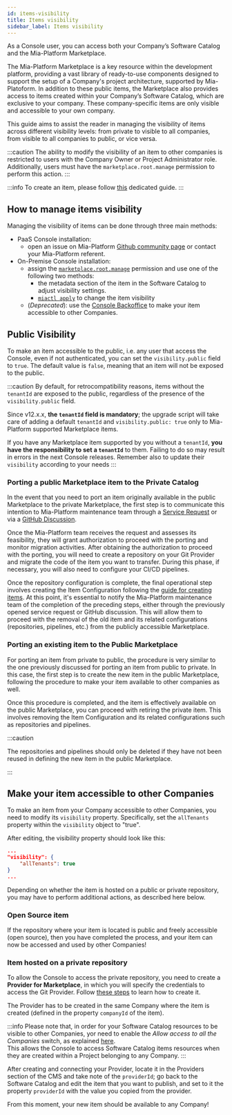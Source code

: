 ```yaml
---
id: items-visibility
title: Items visibility
sidebar_label: Items visibility
---
```


As a Console user, you can access both your Company’s Software Catalog and the Mia-Platform Marketplace.

The Mia-Platform Marketplace is a key resource within the development platform, providing a vast library of ready-to-use components designed to support the setup of a Company's project architecture, supported by Mia-Platoform. In addition to these public items, the Marketplace also provides access to items created within your Company’s Software Catalog, which are exclusive to your company. These company-specific items are only visible and accessible to your own company.

This guide aims to assist the reader in managing the visibility of items across different visibility levels: from private to visible to all companies, from visible to all companies to public, or vice versa.

:::caution
The ability to modify the visibility of an item to other companies is restricted to users with the Company Owner or Project Administrator role. Additionally, users must have the `marketplace.root.manage` permission to perform this action.
:::

:::info
To create an item, please follow [this](/old_software-catalog/manage-items/overview.md) dedicated guide.
:::

## How to manage items visibility 

Managing the visibility of items can be done through three main methods:

- PaaS Console installation:
  - open an issue on Mia-Platform [Github community page](https://github.com/mia-platform/community) or contact your Mia-Platform referent.
- On-Premise Console installation:
  - assign the [`marketplace.root.manage`](/development_suite/identity-and-access-management/console-levels-and-permission-management.md#console-root-level-permissions) permission
  and use one of the following two methods:
    - the metadata section of the item in the Software Catalog to adjust visibility settings.
    - [`miactl apply`](/cli/miactl/30_commands.md#apply-1) to change the item visibility
  - (_Deprecated_): use the [Console Backoffice](/microfrontend-composer/previous-tools/cms/guide_cms.md) to make your item accessible to other Companies.


## Public Visibility

To make an item accessible to the public, i.e. any user that access the Console, even if not authenticated, you can set the `visibility.public` field to `true`. The default value is `false`, meaning that an item will not be exposed to the public.

:::caution
By default, for retrocompatibility reasons, items without the `tenantId` are exposed to the public, regardless of the presence of the `visibility.public` field.

Since v12.x.x, **the `tenantId` field is mandatory**; the upgrade script will take care of adding a default `tenantId` and `visibility.public: true` only to Mia-Platform supported Marketplace items.

If you have any Marketplace item supported by you without a `tenantId`, **you have the responsibility to set a `tenantId`** to them. Failing to do so may result in errors in the next Console releases. Remember also to update their `visibility` according to your needs
:::

### Porting a public Marketplace item to the Private Catalog

In the event that you need to port an item originally available in the public Marketplace to the private Marketplace, the first step is to communicate this intention to Mia-Platform maintenance team through a [Service Request](https://makeitapp.atlassian.net/servicedesk/customer/portal/21) or via a [GitHub Discussion](https://github.com/mia-platform/community).

Once the Mia-Platform team receives the request and assesses its feasibility, they will grant authorization to proceed with the porting and monitor migration activities. After obtaining the authorization to proceed with the porting, you will need to create a repository on your Git Provider and migrate the code of the item you want to transfer. During this phase, if necessary, you will also need to configure your CI/CD pipelines.

Once the repository configuration is complete, the final operational step involves creating the Item Configuration following the [guide for creating items](/old_software-catalog/manage-items/overview.md). At this point, it's essential to notify the Mia-Platform maintenance team of the completion of the preceding steps, either through the previously opened service request or GitHub discussion. This will allow them to proceed with the removal of the old item and its related configurations (repositories, pipelines, etc.) from the publicly accessible Marketplace.

### Porting an existing item to the Public Marketplace

For porting an item from private to public, the procedure is very similar to the one previously discussed for porting an item from public to private. In this case, the first step is to create the new item in the public Marketplace, following the procedure to make your item available to other companies as well.

Once this procedure is completed, and the item is effectively available on the public Marketplace, you can proceed with retiring the private item. This involves removing the Item Configuration and its related configurations such as repositories and pipelines.

:::caution

The repositories and pipelines should only be deleted if they have not been reused in defining the new item in the public Marketplace.

:::

## Make your item accessible to other Companies

To make an item from your Company accessible to other Companies, you need to modify its `visibility` property. Specifically, set the `allTenants` property within the `visibility` object to "true".

After editing, the visibility property should look like this:

```json
...
"visibility": {
    "allTenants": true
}
...
```

Depending on whether the item is hosted on a public or private repository, you may have to perform additional actions, as described here below.

### Open Source item

If the repository where your item is located is public and freely accessible (open source), then you have completed the process, and your item can now be accessed and used by other Companies!

### Item hosted on a private repository

To allow the Console to access the private repository, you need to create a **Provider for Marketplace**, in which you will specify the credentials to access the Git Provider. Follow [these steps](/console/company-configuration/providers/configure-marketplace-provider.mdx) to learn how to create it.

The Provider has to be created in the same Company where the item is created (defined in the property `companyId` of the item).

:::info
Please note that, in order for your Software Catalog resources to be visible to other Companies, yor need to enable the *Allow access to all the Companies* switch, as explained [here](/console/company-configuration/providers/configure-marketplace-provider.mdx#step-2-provider-details).  
This allows the Console to access Software Catalog items resources when they are created within a Project belonging to any Company.
:::

After creating and connecting your Provider, locate it in the Providers section of the CMS and take note of the `providerId`; go back to the Software Catalog and edit the item that you want to publish, and set to it the property `providerId` with the value you copied from the provider.

From this moment, your new item should be available to any Company!